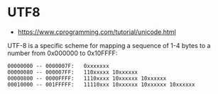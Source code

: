 # UTF8

* https://www.cprogramming.com/tutorial/unicode.html

UTF-8 is a specific scheme for mapping a sequence of 1-4 bytes to a number from 0x000000 to 0x10FFFF:

```
00000000 -- 0000007F: 	0xxxxxxx
00000080 -- 000007FF: 	110xxxxx 10xxxxxx
00000800 -- 0000FFFF: 	1110xxxx 10xxxxxx 10xxxxxx
00010000 -- 001FFFFF: 	11110xxx 10xxxxxx 10xxxxxx 10xxxxxx
```